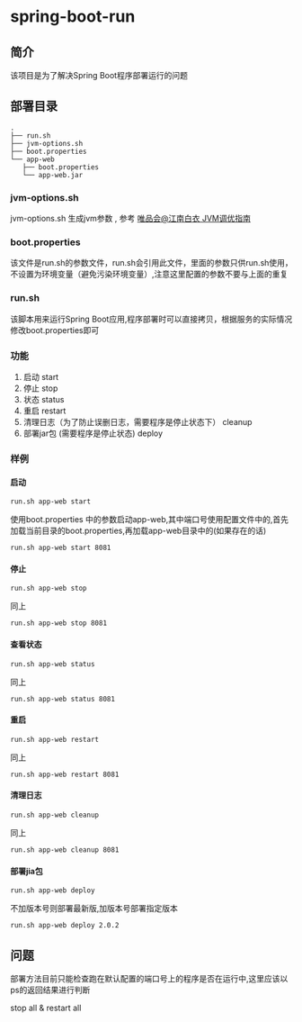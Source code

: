 # spring-boot-run

## 简介
该项目是为了解决Spring Boot程序部署运行的问题

## 部署目录

```
.
├── run.sh
├── jvm-options.sh
├── boot.properties
└── app-web
   ├── boot.properties
   └── app-web.jar
```

### jvm-options.sh
jvm-options.sh 生成jvm参数 , 参考 [唯品会@江南白衣 JVM调优指南](https://github.com/vipshop/vjtools/blob/master/vjstar/src/main/script/jvm-options/jvm-options.sh)

### boot.properties
该文件是run.sh的参数文件，run.sh会引用此文件，里面的参数只供run.sh使用，不设置为环境变量（避免污染环境变量）,注意这里配置的参数不要与上面的重复

### run.sh
该脚本用来运行Spring Boot应用,程序部署时可以直接拷贝，根据服务的实际情况修改boot.properties即可

### 功能
1. 启动 start
2. 停止 stop
3. 状态 status
4. 重启 restart
5. 清理日志（为了防止误删日志，需要程序是停止状态下） cleanup
6. 部署jar包 (需要程序是停止状态)  deploy

### 样例

#### 启动
```
run.sh app-web start

```
使用boot.properties 中的参数启动app-web,其中端口号使用配置文件中的,首先加载当前目录的boot.properties,再加载app-web目录中的(如果存在的话)

```
run.sh app-web start 8081

```

#### 停止
```
run.sh app-web stop

```
同上

```
run.sh app-web stop 8081

```

#### 查看状态
```
run.sh app-web status

```
同上

```
run.sh app-web status 8081

```

#### 重启
```
run.sh app-web restart

```
同上

```
run.sh app-web restart 8081

```

#### 清理日志
```
run.sh app-web cleanup

```
同上

```
run.sh app-web cleanup 8081

```

#### 部署jia包
```
run.sh app-web deploy

```
不加版本号则部署最新版,加版本号部署指定版本

```
run.sh app-web deploy 2.0.2

```


## 问题
部署方法目前只能检查跑在默认配置的端口号上的程序是否在运行中,这里应该以ps的返回结果进行判断

stop all & restart all



